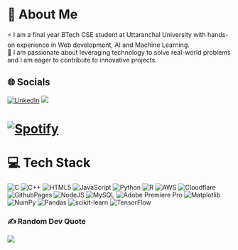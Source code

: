 # 💫 About Me
⚡ I am a final year BTech CSE student at Uttaranchal University with hands-on experience in Web development, AI and Machine Learning.<br>
🔭 I am passionate about leveraging technology to solve real-world problems and I am eager to contribute to innovative projects.
## 🌐 Socials
 [![LinkedIn](https://img.shields.io/badge/LinkedIn-%230077B5.svg?logo=linkedin&logoColor=white)](linkedin.com/in/solankivartika/)
[![](https://img.shields.io/badge/Spotify-1ED760?&logo=spotify&logoColor=white)](//open.spotify.com/user/3176jokwrfglqwmejmo6cctuda2i)
# [![Spotify](https://novatorem.vercel.app/api/spotify?background_color=0d1117&border_color=ffffff)](https://open.spotify.com/user/3176jokwrfglqwmejmo6cctuda2i)
# 💻 Tech Stack
![C](https://img.shields.io/badge/c-%2300599C.svg?style=plastic&logo=c&logoColor=white) ![C++](https://img.shields.io/badge/c++-%2300599C.svg?style=plastic&logo=c%2B%2B&logoColor=white) ![HTML5](https://img.shields.io/badge/html5-%23E34F26.svg?style=plastic&logo=html5&logoColor=white) ![JavaScript](https://img.shields.io/badge/javascript-%23323330.svg?style=plastic&logo=javascript&logoColor=%23F7DF1E) ![Python](https://img.shields.io/badge/python-3670A0?style=plastic&logo=python&logoColor=ffdd54) ![R](https://img.shields.io/badge/r-%23276DC3.svg?style=plastic&logo=r&logoColor=white) ![AWS](https://img.shields.io/badge/AWS-%23FF9900.svg?style=plastic&logo=amazon-aws&logoColor=white) ![Cloudflare](https://img.shields.io/badge/Cloudflare-F38020?style=plastic&logo=Cloudflare&logoColor=white) ![GithubPages](https://img.shields.io/badge/github%20pages-121013?style=plastic&logo=github&logoColor=white) ![NodeJS](https://img.shields.io/badge/node.js-6DA55F?style=plastic&logo=node.js&logoColor=white) ![MySQL](https://img.shields.io/badge/mysql-%2300000f.svg?style=plastic&logo=mysql&logoColor=white) ![Adobe Premiere Pro](https://img.shields.io/badge/Adobe%20Premiere%20Pro-9999FF.svg?style=plastic&logo=Adobe%20Premiere%20Pro&logoColor=white) ![Matplotlib](https://img.shields.io/badge/Matplotlib-%23ffffff.svg?style=plastic&logo=Matplotlib&logoColor=black) ![NumPy](https://img.shields.io/badge/numpy-%23013243.svg?style=plastic&logo=numpy&logoColor=white) ![Pandas](https://img.shields.io/badge/pandas-%23150458.svg?style=plastic&logo=pandas&logoColor=white) ![scikit-learn](https://img.shields.io/badge/scikit--learn-%23F7931E.svg?style=plastic&logo=scikit-learn&logoColor=white) ![TensorFlow](https://img.shields.io/badge/TensorFlow-%23FF6F00.svg?style=plastic&logo=TensorFlow&logoColor=white)

### ✍️ Random Dev Quote
![](https://quotes-github-readme.vercel.app/api?type=horizontal&theme=dark)
